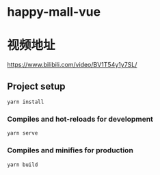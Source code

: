# happy-mall-vue

# 视频地址 
https://www.bilibili.com/video/BV1T54y1y7SL/

## Project setup
```
yarn install
```

### Compiles and hot-reloads for development
```
yarn serve
```

### Compiles and minifies for production
```
yarn build
```
